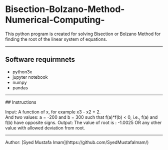 # Bisection-Bolzano-Method-Numerical-Computing-
This python program is created for solving Bisection or Bolzano Method for finding the root of the linear system of equations. 

<hr>

## Software requirmnets
- python3x
- jupyter notebook 
- numpy
- pandas

<hr>
## Instructions

Input: A function of x, for example x3 - x2 + 2.     
       And two values: a = -200 and b = 300 such that
       f(a)*f(b) < 0, i.e., f(a) and f(b) have
       opposite signs.
Output: The value of root is : -1.0025
        OR any other value with allowed
        deviation from root.

<hr>
Author: [Syed Mustafa Imam](https://github.com/SyedMustafaImam/)
